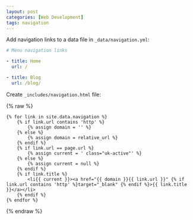 ```yaml
---
layout: post
categories: [Web Development]
tags: navigation
---
```


Add navigation links to a data file in `_data/navigation.yml`:

```yaml
# Menu navigation links

- title: Home
  url: /

- title: Blog
  url: /blog/
```

Create `_includes/navigation.html` file:


{% raw %}
```liquid
{% for link in site.data.navigation %}
    {% if link.url contains 'http' %}
        {% assign domain = '' %}
    {% else %}
        {% assign domain = relative_url %}
    {% endif %}
    {% if link.url == page.url %}
        {% assign current = ' class="uk-active"' %}
    {% else %}
        {% assign current = null %}
    {% endif %}
    {% if link.title %}
        <li{{ current }}><a href="{{ domain }}{{ link.url }}" {% if link.url contains 'http' %}target="_blank" {% endif %}>{{ link.title }}</a></li>
    {% endif %}
{% endfor %}
```
{% endraw %}
